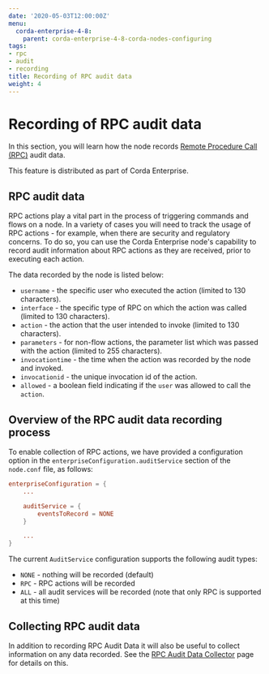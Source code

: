 ```yaml
---
date: '2020-05-03T12:00:00Z'
menu:
  corda-enterprise-4-8:
    parent: corda-enterprise-4-8-corda-nodes-configuring
tags:
- rpc
- audit
- recording
title: Recording of RPC audit data
weight: 4
---
```


# Recording of RPC audit data

In this section, you will learn how the node records [Remote Procedure Call (RPC)](../../../../../../../en/platform/corda/4.8/enterprise/api-rpc.md) audit data.

This feature is distributed as part of Corda Enterprise.

## RPC audit data

RPC actions play a vital part in the process of triggering commands and flows on a node. In a variety of cases you will need to track the usage of RPC actions - for example, when there are security and regulatory concerns. To do so, you can use the Corda Enterprise node's capability to record audit information about RPC actions as they are received, prior to executing each action.

The data recorded by the node is listed below:

- `username` - the specific user who executed the action (limited to 130 characters).
- `interface` - the specific type of RPC on which the action was called (limited to 130 characters).
- `action` - the action that the user intended to invoke (limited to 130 characters).
- `parameters` - for non-flow actions, the parameter list which was passed with the action (limited to 255 characters).
- `invocationtime` - the time when the action was recorded by the node and invoked.
- `invocationid` - the unique invocation id of the action.
- `allowed` - a boolean field indicating if the `user` was allowed to call the `action`.

## Overview of the RPC audit data recording process

To enable collection of RPC actions, we have provided a configuration option in the `enterpriseConfiguration.auditService` section of the `node.conf` file, as follows:

```conf
enterpriseConfiguration = {
    ...

    auditService = {
        eventsToRecord = NONE
    }

    ...
}
```

The current `AuditService` configuration supports the following audit types:

- `NONE` - nothing will be recorded (default)
- `RPC` - RPC actions will be recorded
- `ALL` - all audit services will be recorded (note that only RPC is supported at this time)

## Collecting RPC audit data

In addition to recording RPC Audit Data it will also be useful to collect information on any data recorded.  See the [RPC Audit Data Collector](../../../../../../../en/platform/corda/4.8/enterprise/node/operating/monitoring-and-logging/rpc-audit-collector.md) page for details on this.
